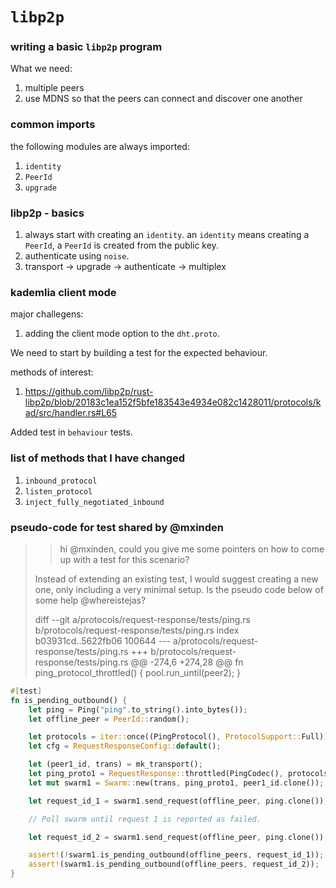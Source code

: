 # `libp2p`

### writing a basic `libp2p` program
What we need:
1. multiple peers
2. use MDNS so that the peers can connect and discover one another

### common imports
the following modules are always imported:
1. `identity`
2. `PeerId`
3. `upgrade`

### libp2p - basics
1. always start with creating an `identity`. an `identity` means creating a `PeerId`, a `PeerId` is created from the public key.
2. authenticate using `noise`.
3. transport -> upgrade -> authenticate -> multiplex

### kademlia client mode

major challegens:
1. adding the client mode option to the `dht.proto`.

We need to start by building a test for the expected behaviour.

methods of interest:
1. https://github.com/libp2p/rust-libp2p/blob/20183c1ea152f5bfe183543e4934e082c1428011/protocols/kad/src/handler.rs#L65

Added test in `behaviour` tests.

### list of methods that I have changed
1. `inbound_protocol`
2. `listen_protocol`
3. `inject_fully_negotiated_inbound`

### pseudo-code for test shared by @mxinden

> > hi @mxinden, could you give me some pointers on how to come up with a test for this scenario?
> 
> Instead of extending an existing test, I would suggest creating a new one, only including a very minimal setup. Is the pseudo code below of some help @whereistejas?
> 
> diff --git a/protocols/request-response/tests/ping.rs b/protocols/request-response/tests/ping.rs
> index b03931cd..5622fb06 100644
> --- a/protocols/request-response/tests/ping.rs
> +++ b/protocols/request-response/tests/ping.rs
> @@ -274,6 +274,28 @@ fn ping_protocol_throttled() {
>      pool.run_until(peer2);
>  }
>
```rust
#[test]
fn is_pending_outbound() {
    let ping = Ping("ping".to_string().into_bytes());
    let offline_peer = PeerId::random();

    let protocols = iter::once((PingProtocol(), ProtocolSupport::Full));
    let cfg = RequestResponseConfig::default();

    let (peer1_id, trans) = mk_transport();
    let ping_proto1 = RequestResponse::throttled(PingCodec(), protocols.clone(), cfg.clone());
    let mut swarm1 = Swarm::new(trans, ping_proto1, peer1_id.clone());

    let request_id_1 = swarm1.send_request(offline_peer, ping.clone());

    // Poll swarm until request 1 is reported as failed.

    let request_id_2 = swarm1.send_request(offline_peer, ping.clone());

    assert!(!swarm1.is_pending_outbound(offline_peers, request_id_1));
    assert!(swarm1.is_pending_outbound(offline_peers, request_id_2));
}
```
